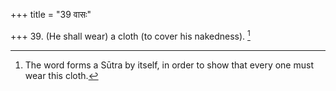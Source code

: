 +++
title = "39 वासः"

+++
39. (He shall wear) a cloth (to cover his nakedness). [^19] 


[^19]:  The word forms a Sūtra by itself, in order to show that every one must wear this cloth.
